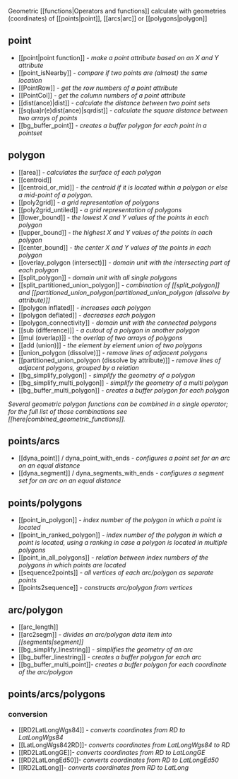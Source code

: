 Geometric [[functions|Operators and functions]] calculate with geometries (coordinates) of [[points|point]], [[arcs|arc]] or [[polygons|polygon]]

## point

- [[point|point function]] - *make a point attribute based on an X and Y attribute*
- [[point_isNearby]] - *compare if two points are (almost) the same location*
- [[PointRow]] - *get the row numbers of a point attribute*
- [[PointCol]] - *get the column numbers of a point attribute*
- [[dist(ance)|dist]] - *calculate the distance between two point sets*
- [[sq(ua)r(e)dist(ance)|sqrdist]] - *calculate the square distance between two arrays of points*
- [[bg_buffer_point]] - *creates a buffer polygon for each point in a pointset*

## polygon

- [[area]] - *calculates the surface of each polygon*
- [[centroid]] 
- [[centroid_or_mid]] - *the centroid if it is located within a polygon or else a mid-point of a polygon.*
- [[poly2grid]] - *a grid representation of polygons*
- [[poly2grid_untiled]] - *a grid representation of polygons*
- [[lower_bound]] - *the lowest X and Y values of the points in each polygon*
- [[upper_bound]] - *the highest X and Y values of the points in each polygon*
- [[center_bound]] - *the center X and Y values of the points in each polygon*
- [[overlay_polygon (intersect)]] - *domain unit with the intersecting part of each polygon*
- [[split_polygon]] - *domain unit with all single polygons*
- [[split_partitioned_union_polygon]] - *combination of [[split_polygon]] and [[partitioned_union_polygon|partitioned_union_polygon (dissolve by attribute)]]*
- [[polygon inflated]] - *increases each polygon*
- [[polygon deflated]] - *decreases each polygon*
- [[polygon_connectivity]] - *domain unit with the connected polygons*
- [[sub (difference)]] - *a cutout of a polygon in another polygon*
- [[mul (overlap)]] - the *overlap of two arrays of polygons*
- [[add (union)]] - *the element by element union of two polygons*
- [[union_polygon (dissolve)]] - *remove lines of adjacent polygons*
- [[partitioned_union_polygon (dissolve by attribute)]] -  *remove lines of adjacent polygons, grouped by a relation*
- [[bg_simplify_polygon]] - *simplify the geometry of a polygon*
- [[bg_simplify_multi_polygon]] - *simplify the geometry of a multi polygon*
- [[bg_buffer_multi_polygon]] - *creates a buffer polygon for each polygon*

_Several geometric polygon functions can be combined in a single operator; for the full list of those combinations see [[here|combined_geometric_functions]]._

## points/arcs

- [[dyna_point]] / dyna_point_with_ends - *configures a point set for an arc on an equal distance*
- [[dyna_segment]] / dyna_segments_with_ends - *configures a segment set for an arc on an equal distance*

## points/polygons

- [[point_in_polygon]] - *index number of the polygon in which a point is located*
- [[point_in_ranked_polygon]] - *index number of the polygon in which a point is located, using a ranking in case a polygon is located in multiple polygons*
- [[point_in_all_polygons]] - *relation between index numbers of the polygons in which points are located*
- [[sequence2points]] - *all vertices of each arc/polygon as separate points*
- [[points2sequence]] - *constructs arc/polygon from vertices*

## arc/polygon

- [[arc_length]]
- [[arc2segm]] *- divides an arc/polygon data item into [[segments|segment]]*
- [[bg_simplify_linestring]] - *simplifies the geometry of an arc*
- [[bg_buffer_linestring]] - *creates a buffer polygon for each arc*
- [[bg_buffer_multi_point]]- *creates a buffer polygon for each coordinate of the arc/polygon*

## points/arcs/polygons

### conversion
- [[RD2LatLongWgs84]] - *converts coordinates from RD to LatLongWgs84*
- [[LatLongWgs842RD]]- *converts coordinates from LatLongWgs84 to RD*
- [[RD2LatLongGE]]- *converts coordinates from RD to LatLongGE*
- [[RD2LatLongEd50]]- *converts coordinates from RD to LatLongEd50*
- [[RD2LatLong]]- *converts coordinates from RD to LatLong*